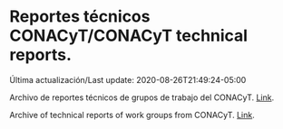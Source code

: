 # Reportes técnicos CONACyT/CONACyT technical reports.

Última actualización/Last update: 2020-08-26T21:49:24-05:00

Archivo de reportes técnicos de grupos de trabajo del CONACyT. [Link](https://coronavirus.conacyt.mx/productos/index.html).

Archive of technical reports of work groups from CONACyT. [Link](https://coronavirus.conacyt.mx/productos/index.html).
